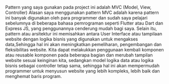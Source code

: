 Pattern yang saya gunakan pada project ini adalah MVC (Model, View, Controller)
Alasan saya menggunakan pattern MVC adalah karena pattern ini banyak digunakan oleh para programmer dan sudah saya pelajari sebelumnya di beberapa bahasa pemrograman seperti Flutter atau Dart dan Express JS, yang penggunannya cenderung mudah bagi saya. Selain itu, pattern atau arsitektur ini memisahkan antara User Interface atau tampilaan website dengan logika bisnis yang digunakan untuk mengakses data,Sehingga hal ini akan meningkatkan pemeliharan, pengembangan dan fleksibilitas website. Kita dapat melakukkan penggunaan kembali komponen atau reusable komponen pada beberapa bagian dan merubah tampilan website sesuai keinginan kita, sedangkan model logika data atau logika bisnis sebagai controller tetap sama, sehingga hal ini akan mempermudah programmer untuk menyusun website yang lebih kompleks, lebih baik dan menghemat baris program.


